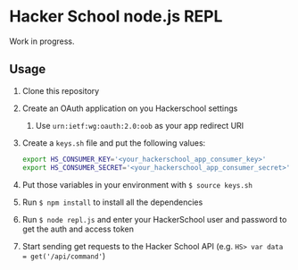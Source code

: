 # Hacker School node.js REPL

Work in progress.

## Usage

1. Clone this repository
2. Create an OAuth application on you Hackerschool settings
   1. Use `urn:ietf:wg:oauth:2.0:oob` as your app redirect URI
3. Create a `keys.sh` file and put the following values:

   ```bash
   export HS_CONSUMER_KEY='<your_hackerschool_app_consumer_key>'
   export HS_CONSUMER_SECRET='<your_hackerschool_app_consumer_secret>'
   ```

4. Put those variables in your environment with `$ source keys.sh`
5. Run `$ npm install` to install all the dependencies
6. Run `$ node repl.js` and enter your HackerSchool user and password to get the auth and access token
6. Start sending get requests to the Hacker School API (e.g. `HS> var data = get('/api/command'`)
